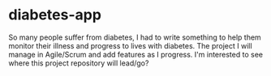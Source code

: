 # diabetes-app
So many people suffer from diabetes, I had to write something to help them monitor their illness and progress to lives with diabetes. The project I will manage in Agile/Scrum and add features as I progress. I'm interested to see where this project repository will lead/go?
